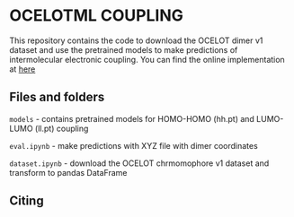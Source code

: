 # OCELOTML COUPLING
This repository contains the code to download the OCELOT dimer v1 dataset and use the pretrained models to make predictions of intermolecular electronic coupling. You can find the online implementation at [here](https://oscar.as.uky.edu/ocelotml_coupling)


## Files and folders
`models` - contains pretrained models for HOMO-HOMO (hh.pt) and LUMO-LUMO (ll.pt) coupling

`eval.ipynb` - make predictions with XYZ file with dimer coordinates

`dataset.ipynb` - download the OCELOT chrmomophore v1 dataset and transform to pandas DataFrame


## Citing

